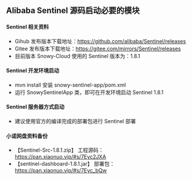 ## Alibaba Sentinel 源码启动必要的模块

#### Sentinel 相关资料
* Gihub 发布版本下载地址：https://github.com/alibaba/Sentinel/releases
* Gitee 发布版本下载地址：https://gitee.com/mirrors/Sentinel/releases
* 目前版本 Snowy-Cloud 使用的 Sentinel 版本为：1.8.1

#### Sentinel 开发环境启动
* mvn install 安装 snowy-sentinel-app/pom.xml
* 运行 SnowySentinelApp 类，即可在开发环境启动 Sentinel 1.8.1

#### Sentinel 服务器方式启动
* 建议使用官方的编译完成的部署包进行 Sentinel 部署

#### 小诺网盘资料备份
* 【Sentinel-Src-1.8.1.zip】 工程源码： https://pan.xiaonuo.vip/#s/7Eyc2JXA
* 【sentinel-dashboard-1.8.1.jar】 部署包： https://pan.xiaonuo.vip/#s/7Eyc_bQw